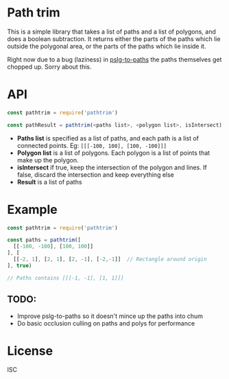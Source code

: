 # Path trim

This is a simple library that takes a list of paths and a list of polygons, and
does a boolean subtraction. It returns either the parts of the paths which lie
outside the polygonal area, or the parts of the paths which lie inside it.

Right now due to a bug (laziness) in [pslg-to-paths](https://github.com/josephg/pslg-to-paths) the paths themselves get chopped up. Sorry about this.

# API

```javascript
const pathtrim = require('pathtrim')

const pathResult = pathtrim(<paths list>, <polygon list>, isIntersect)
```

- **Paths list** is specified as a list of paths, and each path is a list of connected points. Eg: `[[[-100, 100], [100, -100]]]`
- **Polygon list** is a list of polygons. Each polygon is a list of points that make up the polygon.
- **isIntersect** if true, keep the intersection of the polygon and lines. If false, discard the intersection and keep everything else
- **Result** is a list of paths


# Example

```javascript
const pathtrim = require('pathtrim')

const paths = pathtrim([
  [[-100, -100], [100, 100]]
], [
  [[-2, 1], [2, 1], [2, -1], [-2,-1]]  // Rectangle around origin
], true)

// Paths contains [[[-1, -1], [1, 1]]]
```

## TODO:

- Improve pslg-to-paths so it doesn't mince up the paths into chum
- Do basic occlusion culling on paths and polys for performance


# License

ISC
